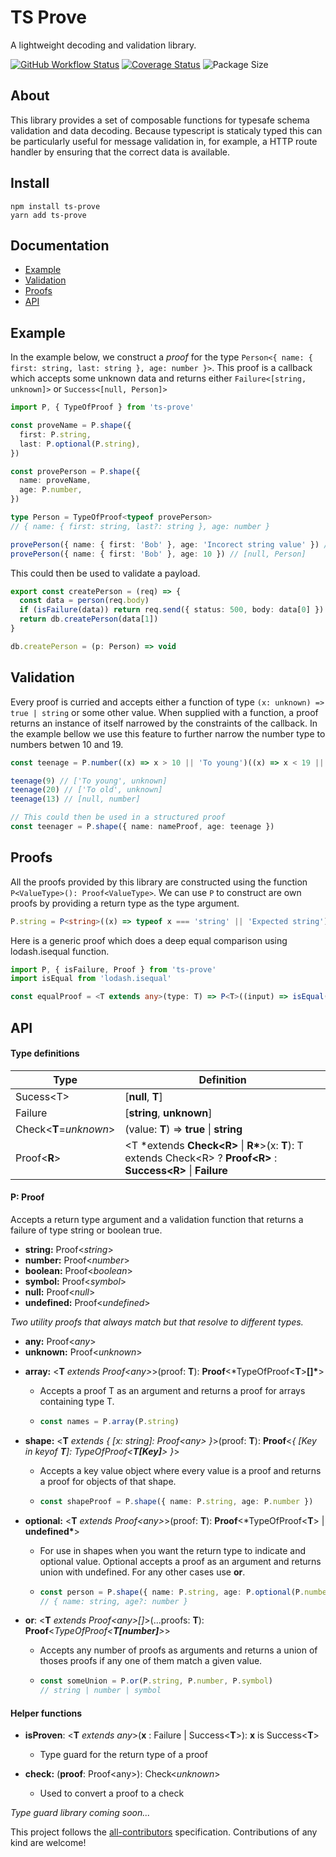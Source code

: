 # TS Prove

A lightweight decoding and validation library.

[![GitHub Workflow Status](https://img.shields.io/github/workflow/status/Pingid/ts-prove/CI)](https://github.com/Pingid/ts-prove/actions)
[![Coverage Status](https://coveralls.io/repos/github/Pingid/ts-prove/badge.svg?branch=master)](https://coveralls.io/github/Pingid/ts-prove?branch=master)
![Package Size](https://img.shields.io/bundlephobia/min/ts-prove)

## About

This library provides a set of composable functions for typesafe schema validation and data decoding. Because typescript is staticaly typed this can be particularly useful for message validation in, for example, a HTTP route handler by ensuring that the correct data is available.

## Install

```
npm install ts-prove
yarn add ts-prove
```

## Documentation

- [Example](#Example)
- [Validation](#Validation)
- [Proofs](#Proofs)
- [API](#API)

## Example

In the example below, we construct a _proof_ for the type `Person<{ name: { first: string, last: string }, age: number }>`. This proof is a callback which accepts some unknown data and returns either `Failure<[string, unknown]>` or `Success<[null, Person]>`

```ts
import P, { TypeOfProof } from 'ts-prove'

const proveName = P.shape({
  first: P.string,
  last: P.optional(P.string),
})

const provePerson = P.shape({
  name: proveName,
  age: P.number,
})

type Person = TypeOfProof<typeof provePerson>
// { name: { first: string, last?: string }, age: number }

provePerson({ name: { first: 'Bob' }, age: 'Incorect string value' }) // [string, unknown]
provePerson({ name: { first: 'Bob' }, age: 10 }) // [null, Person]
```

This could then be used to validate a payload.

```ts
export const createPerson = (req) => {
  const data = person(req.body)
  if (isFailure(data)) return req.send({ status: 500, body: data[0] })
  return db.createPerson(data[1])
}

db.createPerson = (p: Person) => void
```

## Validation

Every proof is curried and accepts either a function of type `(x: unknown) => true | string` or some other value. When supplied with a function, a proof returns an instance of itself narrowed by the constraints of the callback. In the example bellow we use this feature to further narrow the number type to numbers betwen 10 and 19.

```ts
const teenage = P.number((x) => x > 10 || 'To young')((x) => x < 19 || 'To old')

teenage(9) // ['To young', unknown]
teenage(20) // ['To old', unknown]
teenage(13) // [null, number]

// This could then be used in a structured proof
const teenager = P.shape({ name: nameProof, age: teenage })
```

## Proofs

All the proofs provided by this library are constructed using the function `P<ValueType>(): Proof<ValueType>`. We can use `P` to construct are own proofs by providing a return type as the type argument.

```ts
P.string = P<string>((x) => typeof x === 'string' || 'Expected string')
```

Here is a generic proof which does a deep equal comparison using lodash.isequal function.

```ts
import P, { isFailure, Proof } from 'ts-prove'
import isEqual from 'lodash.isequal'

const equalProof = <T extends any>(type: T) => P<T>((input) => isEqual(type, input) | `Not equal`)
```

## API

#### Type definitions

| Type                   | Definition                                                                                                             |
| ---------------------- | ---------------------------------------------------------------------------------------------------------------------- |
| Sucess\<T>             | [**null**, **T**]                                                                                                      |
| Failure                | [**string**, **unknown**]                                                                                              |
| Check<**T**=_unknown_> | (value: **T**) => **true** \| **string**                                                                               |
| Proof\<**R**>          | <T \*extends **Check\<R>** \| **R\***>(x: **T**): T extends Check\<R> ? **Proof\<R>** : **Success\<R>** \| **Failure** |

#### P: Proof

Accepts a return type argument and a validation function that returns a failure of type string or boolean true.

- **string:** Proof<_string_>
- **number:** Proof<_number_>
- **boolean:** Proof<_boolean_>
- **symbol:** Proof<_symbol_>
- **null:** Proof<_null_>
- **undefined:** Proof<_undefined_>

_Two utility proofs that always match but that resolve to different types._

- **any:** Proof\<_any_\>
- **unknown:** Proof\<_unknown_\>

* **array:** <**T** _extends Proof\<any\>_>(proof: **T**): **Proof**<\*TypeOfProof\<**T**\>**[]\***>

  - Accepts a proof T as an argument and returns a proof for arrays containing type T.

  - ```ts
    const names = P.array(P.string)
    ```

* **shape:** <**T** _extends { [x: string]: Proof\<any\> }_>(proof: **T**): **Proof**<_{ [Key in keyof **T**]: TypeOfProof<**T[Key]**> }_>

  - Accepts a key value object where every value is a proof and returns a proof for objects of that shape.

  - ```ts
    const shapeProof = P.shape({ name: P.string, age: P.number })
    ```

* **optional:** <**T** _extends Proof\<any\>_>(proof: **T**): **Proof**<\*TypeOfProof\<**T**\> | **undefined\***>

  - For use in shapes when you want the return type to indicate and optional value. Optional accepts a proof as an argument and returns union with undefined. For any other cases use **or**.

  - ```ts
    const person = P.shape({ name: P.string, age: P.optional(P.number) })
    // { name: string, age?: number }
    ```

* **or**: <**T** _extends Proof\<any\>[]_>(...proofs: **T**): **Proof**<_TypeOfProof\<**T[number]**\>_>

  - Accepts any number of proofs as arguments and returns a union of thoses proofs if any one of them match a given value.

  - ```ts
    const someUnion = P.or(P.string, P.number, P.symbol)
    // string | number | symbol
    ```

#### Helper functions

- **isProven**: \<**T** _extends any_>(**x** : Failure | Success\<**T**>): **x** is Success\<**T**>

  - Type guard for the return type of a proof

- **check:** (**proof**: Proof\<any>): Check\<_unknown_>
  - Used to convert a proof to a check

_Type guard library coming soon..._

This project follows the [all-contributors](https://github.com/kentcdodds/all-contributors) specification. Contributions of any kind are welcome!
